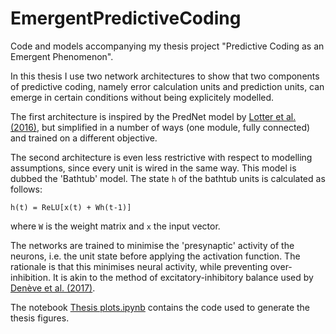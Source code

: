 # EmergentPredictiveCoding

Code and models accompanying my thesis project "Predictive Coding as an Emergent Phenomenon".

In this thesis I use two network architectures to show that two components of predictive coding, namely error calculation units and prediction units, can emerge in certain conditions without being explicitely modelled.

The first architecture is inspired by the PredNet model by [Lotter et al. (2016)](https://arxiv.org/abs/1605.08104), but simplified in a number of ways (one module, fully connected) and trained on a different objective.

The second architecture is even less restrictive with respect to modelling assumptions, since every unit is wired in the same way. This model is dubbed the 'Bathtub' model. The state `h` of the bathtub units is calculated as follows:


```
h(t) = ReLU[x(t) + Wh(t-1)]
```

where `W` is the weight matrix and `x` the input vector.

The networks are trained to minimise the 'presynaptic' activity of the neurons, i.e. the unit state before applying the activation function. The rationale is that this minimises neural activity, while preventing over-inhibition. It is akin to the method of excitatory-inhibitory balance used by [Denève et al. (2017)](https://doi.org/10.1016/j.neuron.2017.05.016).

The notebook [Thesis plots.ipynb](https://github.com/elgar-groot/EmergentPredictiveCoding/blob/master/Thesis%20plots.ipynb) contains the code used to generate the thesis figures.

